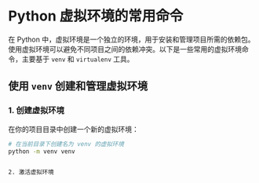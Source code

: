 # Python 虚拟环境的常用命令

在 Python 中，虚拟环境是一个独立的环境，用于安装和管理项目所需的依赖包。使用虚拟环境可以避免不同项目之间的依赖冲突。以下是一些常用的虚拟环境命令，主要基于 `venv` 和 `virtualenv` 工具。

## 使用 `venv` 创建和管理虚拟环境

### 1. 创建虚拟环境

在你的项目目录中创建一个新的虚拟环境：

```bash
# 在当前目录下创建名为 venv 的虚拟环境
python -m venv venv


2. 激活虚拟环境